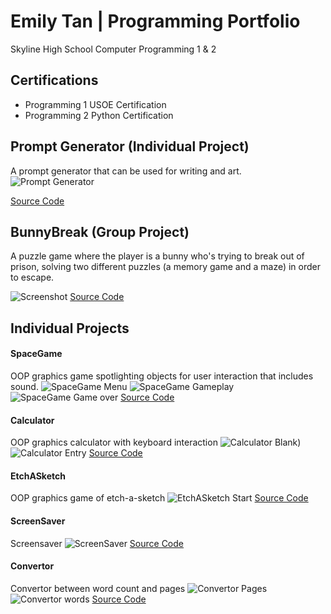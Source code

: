 # Emily Tan | Programming Portfolio
Skyline High School Computer Programming 1 & 2

## Certifications
- Programming 1 USOE Certification
- Programming 2 Python Certification

## Prompt Generator (Individual Project)

A prompt generator that can be used for writing and art.
![Prompt Generator](https://github.com/emmitan/programmingportfolio/blob/main/images/prompt.png?raw=true)

[Source Code](https://github.com/emmitan/IndividualProject/tree/main)

## BunnyBreak (Group Project)

A puzzle game where the player is a bunny who's trying to break out of prison, solving two different puzzles (a memory game and a maze) in order to escape.

![Screenshot](https://github.com/emmitan/programmingportfolio/blob/main/images/BunnyBreakScreenShot.png?raw=true)
[Source Code](https://github.com/9606841/BunnyPrisonGame/tree/main)

## Individual Projects

#### SpaceGame
OOP graphics game spotlighting objects for user interaction that includes sound.
![SpaceGame Menu](https://github.com/emmitan/programmingportfolio/blob/main/images/SpaceGameStart.png?raw=true)
![SpaceGame Gameplay](https://github.com/emmitan/programmingportfolio/blob/main/images/SpaceGamePlay.png?raw=true)
![SpaceGame Game over](https://github.com/emmitan/programmingportfolio/blob/main/images/SpaceGameOver.png?raw=true)
[Source Code](https://github.com/emmitan/programmingportfolio/blob/main/src/SpaceGame.zip)


#### Calculator
OOP graphics calculator with keyboard interaction
![Calculator Blank](https://github.com/emmitan/programmingportfolio/blob/main/images/CalcBlank.png?raw=true))
![Calculator Entry](https://github.com/emmitan/programmingportfolio/blob/main/images/CalcEntry.png?raw=true)
[Source Code](https://github.com/emmitan/programmingportfolio/blob/main/src/CalcKeyboard.zip)

#### EtchASketch
OOP graphics game of etch-a-sketch
![EtchASketch Start](https://github.com/emmitan/programmingportfolio/blob/main/images/EtchASketchDraw.png?raw=true)
[Source Code](https://github.com/emmitan/programmingportfolio/blob/main/src/EtchASketch.zip)

#### ScreenSaver
Screensaver
![ScreenSaver](https://github.com/emmitan/programmingportfolio/blob/main/images/ScreenSaver.png?raw=true)
[Source Code](https://github.com/emmitan/programmingportfolio/blob/main/src/ScreenSaver.zip)

#### Convertor
Convertor between word count and pages
![Convertor Pages](https://github.com/emmitan/programmingportfolio/blob/main/images/Convertor1.png?raw=true)
![Convertor words](https://github.com/emmitan/programmingportfolio/blob/main/images/Convertor2.png?raw=true)
[Source Code](https://github.com/emmitan/programmingportfolio/blob/main/src/Convertor.zip)

